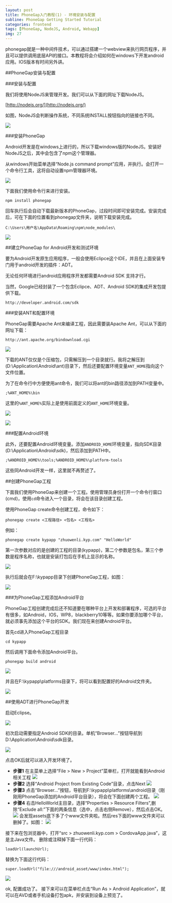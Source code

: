 ```yaml
---
layout: post
title: PhoneGap入门教程(1) - 环境安装与配置
subline: PhoneGap Getting Started Tutorial
categories: frontend
tags: [PhoneGap, NodeJS, Android, Webapp]
img: 27
---
```


phonegap就是一种中间件技术，可以通过搭建一个webview来执行网页程序，并且可以提供调用底层API的接口。本教程将会介绍如何在windows下开发android应用。IOS版本有时间另外讲。

##PhoneGap安装与配置

###安装与配置

我们将使用NodeJS来管理开发。我们可以从下面的网址下载NodeJS。

[http://nodejs.org/](http://nodejs.org/)

如图，NodeJS会判断操作系统，不同系统INSTALL按钮指向的链接也不同。

![](http://www.zwlme.com/img/post/PhoneGap-1/1.png)

###安装PhoneGap

Android开发是在windows上进行的，所以下载windows版的NodeJS。安装好NodeJS之后，其中会包含了npm这个管理器。

从windows开始菜单选择“Node.js command prompt”应用，并执行。会打开一个命令行工具，这将自动设置npm管理器环境。

![](http://www.zwlme.com/img/post/PhoneGap-1/2.png)

下面我们使用命令行来进行安装。

```plaintext
npm install phonegap
```

回车执行后会自动下载最新版本的PhoneGap，过段时间即可安装完成。安装完成后，可在下面的位置看到phonegap文件夹，说明下载安装完成。

```plaintext
C:\Users\用户名\AppData\Roaming\npm\node_modules\
```

![](http://www.zwlme.com/img/post/PhoneGap-1/3.png)



##建立PhoneGap for Android开发和测试环境

要为Android开发原生应用程序，一般会使用Eclipce这个IDE，并且在上面安装专门用于android开发的插件：ADT。

无论任何环境进行android应用程序开发都需要Android SDK 支持才行。

当然，Google已经封装了一个包含Eclipce、ADT、Android SDK的集成开发包提供下载。

```plaintext
http://developer.android.com/sdk
```

###安装ANT和配置环境

PhoneGap需要Apache Ant来编译工程，因此需要装Apache Ant，可以从下面的网址下载：


```plaintext
http://ant.apache.org/bindownload.cgi
```

![](http://www.zwlme.com/img/post/PhoneGap-1/4.png)


下载的ANT仅仅是个压缩包，只需解压到一个目录就行。我将之解压到(D:\Application\Android\ant)目录下，然后还要配置环境变量`ANT_HOME`指向这个文件位置。

为了在命令行中方便使用ant命令，我们可以将ant的bin路径添加到PATH变量中。

```plaintext
;%ANT_HOME%\bin
```
这里的`%ANT_HOME%`实际上是使用前面定义的`ANT_HOME`环境变量。

![](http://www.zwlme.com/img/post/PhoneGap-1/5.png)

![](http://www.zwlme.com/img/post/PhoneGap-1/6.png)

###配置Android环境

此外，还要配置Android环境变量。添加`ANDROID_HOME`环境变量，指向SDK目录(D:\Application\Android\sdk)，然后添加到PATH中。

```plaintext
;%ANDROID_HOME%\tools;%ANDROID_HOME%\platform-tools
```

这些同Android开发一样，这里就不再赘述了。

##创建PhoneGap工程

下面我们使用PhoneGap来创建一个工程。使用管理员身份打开一个命令行窗口(cmd)，使用`cd`命令进入一个目录，将会在该目录创建工程。

使用PhoneGap create命令创建工程，命令如下：

```plaintext
phonegap create <工程路径> <包名> <工程名>
```

例如：

```plaintext
phonegap create kypapp "zhuowenli.kyp.com" "HelloWorld"
```

第一次参数对应的是创建的工程的目录(kypapp)，第二个参数是包名，第三个参数是程序名称，也就是安装打包后在手机上显示的名称。

![](http://www.zwlme.com/img/post/PhoneGap-1/7.png)

执行后就会在F:\kypapp目录下创建PhoneGap工程，如图：

![](http://www.zwlme.com/img/post/PhoneGap-1/8.png)

###为PhoneGap工程添加Android平台

PhoneGap工程创建完成后还不知道要在哪种平台上开发和部署程序，可选的平台有很多，如Android，IOS，WP8，blackberry10等等。如果你要添加哪个平台，就必须事先添加这个平台的SDK。我们现在来创建Android平台。

首先cd进入PhoneGap工程目录


```plaintext
cd kypapp
```

然后调用下面命令添加Android平台。


```plaintext
phonegap build android
```

![](http://www.zwlme.com/img/post/PhoneGap-1/9.png)

并且在F:\kypapp\platforms目录下，将可以看到配置好的Android文件夹。


![](http://www.zwlme.com/img/post/PhoneGap-1/10.png)


##使用ADT进行PhoneGap开发

启动Eclipse。

![](http://www.zwlme.com/img/post/PhoneGap-1/11.png)

初次启动需要指定Android SDK的目录。单机“Browser...”按钮导航到D:\Application\Android\sdk目录。

![](http://www.zwlme.com/img/post/PhoneGap-1/12.png)

点击OK后就可以进入开发环境了。

- **步骤1**  在主菜单上选择“File > New > Project”菜单栏，打开就能看到Android相关工程
  ![](http://www.zwlme.com/img/post/PhoneGap-1/13.png)
- **步骤2**  选择“Android Project from Existing Code”目录，点击Next
  ![](http://www.zwlme.com/img/post/PhoneGap-1/14.png)
- **步骤3**  点击“Browser...”按钮，导航到F:\kypapp\platforms\android目录（刚刚用PhoneGap添加的Android平台目录），将会在下面创建两个工程。
  ![](http://www.zwlme.com/img/post/PhoneGap-1/15.png)
- **步骤4**  右击HelloWorld主目录，选择“Properties > Resource Filters”,删除“Exclude all:”下面的两条信息（选中，点击右侧Remove），然后点击OK。
  ![](http://www.zwlme.com/img/post/PhoneGap-1/16.png)
  会发现assets底下多了个www文件夹啦。然后res下面的www文件夹可以删掉了。如图：
  ![](http://www.zwlme.com/img/post/PhoneGap-1/17.png)

接下来在包浏览器中，打开“src > zhuowenli.kyp.com > CordovaApp.java”，这是主Java文件。
删除或注释掉下面一行代码：

```plaintext
loadUrl(launchUrl);
```

替换为下面这行代码：

```plaintext
super.loadUrl("file:///android_asset/www/index.html");
```
![](http://www.zwlme.com/img/post/PhoneGap-1/18.png)

ok, 配置成功了。 接下来可以在菜单栏点击“Run As > Android Application”，就可以在AVD或者手机设备打包apk，并安装到设备上预览了。
